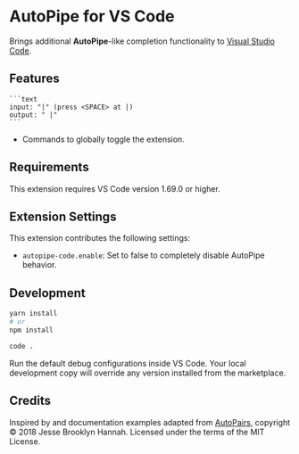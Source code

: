 # AutoPipe for VS Code

Brings additional **AutoPipe**-like completion functionality to [Visual Studio Code][vsc].

## Features

    ```text
    input: "|" (press <SPACE> at |)
    output: " |"
    ```

* Commands to globally toggle the extension.

## Requirements

This extension requires VS Code version 1.69.0 or higher.

## Extension Settings

This extension contributes the following settings:

* `autopipe-code.enable`: Set to false to completely disable AutoPipe
  behavior.

## Development

  ```bash
  yarn install
  # or
  npm install

  code .
  ```

Run the default debug configurations inside VS Code. Your local development copy
will override any version installed from the marketplace.

## Credits

Inspired by and documentation examples adapted from [AutoPairs][], copyright ©
2018 Jesse Brooklyn Hannah. Licensed under the terms of the MIT License.

[AutoPairs]: https://github.com/jiangmiao/auto-pairs
[vsc]: https://code.visualstudio.com/
